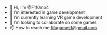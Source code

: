 - 👋 Hi, I’m @F1f0mp4
- 👀 I’m interested in game development
- 🌱 I’m currently learning VR game development
- 💞️ I’m looking to collaborate on some games
- 📫 How to reach me fifogames1@gmail.com

<!---
F1f0mp4/F1f0mp4 is a ✨ special ✨ repository because its `README.md` (this file) appears on your GitHub profile.
You can click the Preview link to take a look at your changes.
--->
